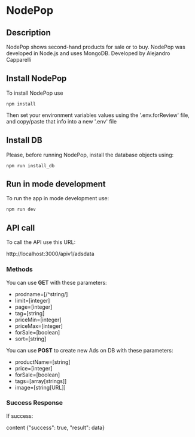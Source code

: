 # NodePop

## Description

NodePop shows second-hand products for sale or to buy. 
NodePop was developed in Node.js and uses MongoDB.
Developed by Alejandro Capparelli

## Install NodePop

To install NodePop use 
```
npm install
```

Then set your environment variables values using the '.env.forReview' file, and copy/paste that info into a new '.env' file

## Install DB

Please, before running NodePop, install the database objects using:

```
npm run install_db
```

## Run in mode development

To run the app in mode development use:
```
npm run dev
```

## API call

To call the API use this URL:

http://localhost:3000/apiv1/adsdata

### Methods

You can use **GET** with these parameters:

* prodname=[/^string/]
* limit=[integer]
* page=[integer]
* tag=[string]
* priceMin=[integer]
* priceMax=[integer]
* forSale=[boolean]
* sort=[string]

You can use **POST** to create new Ads on DB with these parameters:

* productName=[string]
* price=[integer]
* forSale=[boolean]
* tags=[array[strings]]
* image=[string[URL]]

### Success Response

If success:

content {"success": true, "result": data}